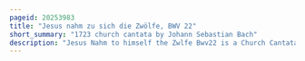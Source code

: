 ```yaml
---
pageid: 20253983
title: "Jesus nahm zu sich die Zwölfe, BWV 22"
short_summary: "1723 church cantata by Johann Sebastian Bach"
description: "Jesus Nahm to himself the Zwlfe Bwv22 is a Church Cantata by Johann sebastian Bach written for Quinquagesima the last Sunday before Lent. Bach composed the Piece as an Audition for the Position of Thomaskantor in Leipzig and first performed it there on 7 february 1723."
---
```

